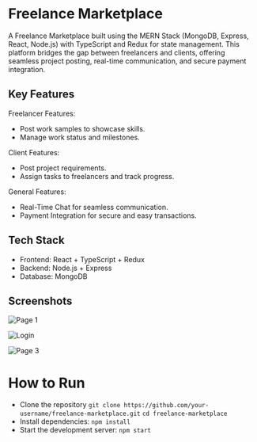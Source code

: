 # Freelance Marketplace

A Freelance Marketplace built using the MERN Stack (MongoDB, Express, React, Node.js) with TypeScript and Redux for state management. This platform bridges the gap between freelancers and clients, offering seamless project posting, real-time communication, and secure payment integration.

## Key Features

Freelancer Features:

+ Post work samples to showcase skills.
+ Manage work status and milestones.

Client Features:

+ Post project requirements.
+ Assign tasks to freelancers and track progress.

General Features:

+ Real-Time Chat for seamless communication.
+ Payment Integration for secure and easy transactions.

## Tech Stack
+ Frontend: React + TypeScript + Redux
+ Backend: Node.js + Express
+ Database: MongoDB

## Screenshots

![Page 1](https://github.com/user-attachments/assets/7ef41c65-a930-4a61-83f6-438b9af0782a)

![Login](https://github.com/user-attachments/assets/ea0154cc-2ad3-4ee3-bbb2-d95e6626ae00)


![Page 3](https://github.com/user-attachments/assets/d5b2cdf0-7984-448f-a8fb-396b4ab753c2)

# How to Run
+ Clone the repository
```git clone https://github.com/your-username/freelance-marketplace.git```
```cd freelance-marketplace ```
+ Install dependencies:
```npm install```
+ Start the development server:
```npm start```












